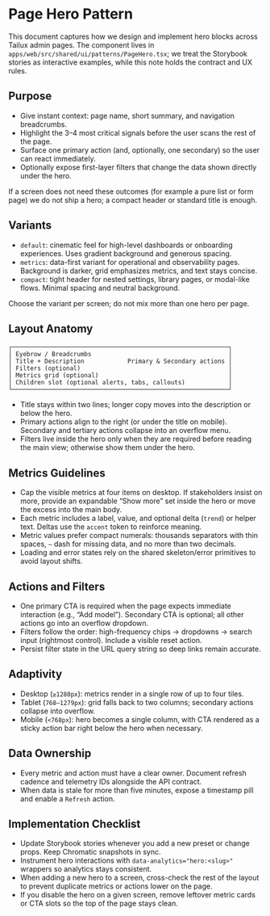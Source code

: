 # Page Hero Pattern

This document captures how we design and implement hero blocks across Tailux admin pages. The component lives in `apps/web/src/shared/ui/patterns/PageHero.tsx`; we treat the Storybook stories as interactive examples, while this note holds the contract and UX rules.

## Purpose
- Give instant context: page name, short summary, and navigation breadcrumbs.
- Highlight the 3–4 most critical signals before the user scans the rest of the page.
- Surface one primary action (and, optionally, one secondary) so the user can react immediately.
- Optionally expose first-layer filters that change the data shown directly under the hero.

If a screen does not need these outcomes (for example a pure list or form page) we do not ship a hero; a compact header or standard title is enough.

## Variants
- `default`: cinematic feel for high-level dashboards or onboarding experiences. Uses gradient background and generous spacing.
- `metrics`: data-first variant for operational and observability pages. Background is darker, grid emphasizes metrics, and text stays concise.
- `compact`: tight header for nested settings, library pages, or modal-like flows. Minimal spacing and neutral background.

Choose the variant per screen; do not mix more than one hero per page.

## Layout Anatomy
```
┌────────────────────────────────────────────────────────────┐
│ Eyebrow / Breadcrumbs                                      │
│ Title + Description            Primary & Secondary actions │
│ Filters (optional)                                         │
│ Metrics grid (optional)                                    │
│ Children slot (optional alerts, tabs, callouts)            │
└────────────────────────────────────────────────────────────┘
```
- Title stays within two lines; longer copy moves into the description or below the hero.
- Primary actions align to the right (or under the title on mobile). Secondary and tertiary actions collapse into an overflow menu.
- Filters live inside the hero only when they are required before reading the main view; otherwise show them under the hero.

## Metrics Guidelines
- Cap the visible metrics at four items on desktop. If stakeholders insist on more, provide an expandable “Show more” set inside the hero or move the excess into the main body.
- Each metric includes a label, value, and optional delta (`trend`) or helper text. Deltas use the `accent` token to reinforce meaning.
- Metric values prefer compact numerals: thousands separators with thin spaces, `–` dash for missing data, and no more than two decimals.
- Loading and error states rely on the shared skeleton/error primitives to avoid layout shifts.

## Actions and Filters
- One primary CTA is required when the page expects immediate interaction (e.g., “Add model”). Secondary CTA is optional; all other actions go into an overflow dropdown.
- Filters follow the order: high-frequency chips → dropdowns → search input (rightmost control). Include a visible reset action.
- Persist filter state in the URL query string so deep links remain accurate.

## Adaptivity
- Desktop (`≥1280px`): metrics render in a single row of up to four tiles.
- Tablet (`768–1279px`): grid falls back to two columns; secondary actions collapse into overflow.
- Mobile (`<768px`): hero becomes a single column, with CTA rendered as a sticky action bar right below the hero when necessary.

## Data Ownership
- Every metric and action must have a clear owner. Document refresh cadence and telemetry IDs alongside the API contract.
- When data is stale for more than five minutes, expose a timestamp pill and enable a `Refresh` action.

## Implementation Checklist
- Update Storybook stories whenever you add a new preset or change props. Keep Chromatic snapshots in sync.
- Instrument hero interactions with `data-analytics="hero:<slug>"` wrappers so analytics stays consistent.
- When adding a new hero to a screen, cross-check the rest of the layout to prevent duplicate metrics or actions lower on the page.
- If you disable the hero on a given screen, remove leftover metric cards or CTA slots so the top of the page stays clean.
